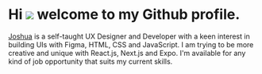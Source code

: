 # Hi ![](https://user-images.githubusercontent.com/18350557/176309783-0785949b-9127-417c-8b55-ab5a4333674e.gif) welcome to my Github profile.

[Joshua](http://x.com/joeokat) is a self-taught UX Designer and Developer with a keen interest in building UIs with Figma, HTML, CSS and JavaScript. I am trying to be more creative and unique with React.js, Next.js and Expo. I'm available for any kind of job opportunity that suits my current skills.
